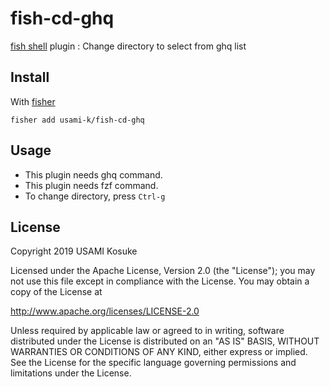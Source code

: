 # fish-cd-ghq

[fish shell](https://fishshell.com) plugin : Change directory to select from ghq list

## Install

With [fisher](https://github.com/jorgebucaran/fisher)

```
fisher add usami-k/fish-cd-ghq
```

## Usage

* This plugin needs ghq command.
* This plugin needs fzf command.
* To change directory, press `Ctrl-g`

## License

Copyright 2019 USAMI Kosuke

Licensed under the Apache License, Version 2.0 (the "License");
you may not use this file except in compliance with the License.
You may obtain a copy of the License at

   http://www.apache.org/licenses/LICENSE-2.0

Unless required by applicable law or agreed to in writing, software
distributed under the License is distributed on an "AS IS" BASIS,
WITHOUT WARRANTIES OR CONDITIONS OF ANY KIND, either express or implied.
See the License for the specific language governing permissions and
limitations under the License.

